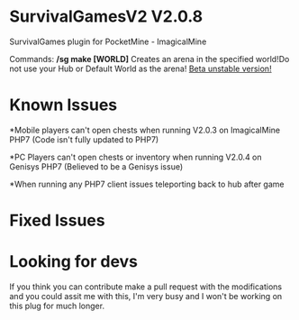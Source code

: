 # SurvivalGamesV2  V2.0.8
SurvivalGames plugin for PocketMine - ImagicalMine

Commands:
**/sg make [WORLD]** Creates an arena in the specified world!Do not use your Hub or Default World as the arena!
[Beta unstable version!](http://download1073.mediafire.com/nylka09ddukg/c8kzpx00870dlt1/SurvivalGames_BETA_2.0.8.phar)

# Known Issues

*Mobile players can't open chests when running V2.0.3 on ImagicalMine PHP7 (Code isn't fully updated to PHP7)

*PC Players can't open chests or inventory when running V2.0.4 on Genisys PHP7 (Believed to be a Genisys issue)

*When running any PHP7 client issues teleporting back to hub after game

# Fixed Issues


# Looking for devs
If you think you can contribute make a pull request with the modifications and you could assit me with this, I'm very busy and I won't be working on this plug for much longer.


